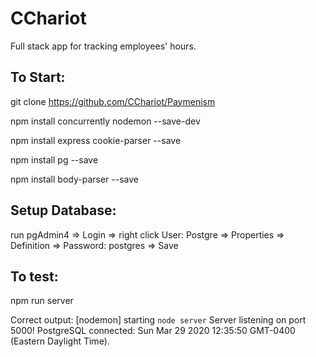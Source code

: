 # CChariot

Full stack app for tracking employees' hours.

## To Start:

git clone https://github.com/CChariot/Paymenism

npm install concurrently nodemon --save-dev

npm install express cookie-parser --save

npm install pg --save

npm install body-parser --save

## Setup Database:

run pgAdmin4 => Login => right click User: Postgre => Properties => Definition => Password: postgres => Save

## To test:

npm run server

Correct output:
[nodemon] starting `node server`
Server listening on port 5000!
PostgreSQL connected: Sun Mar 29 2020 12:35:50 GMT-0400 (Eastern Daylight Time).
